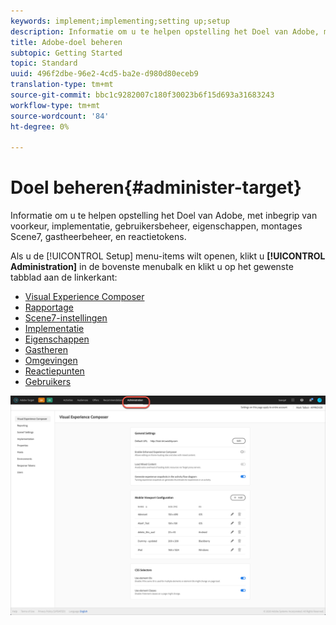 ```yaml
---
keywords: implement;implementing;setting up;setup
description: Informatie om u te helpen opstelling het Doel van Adobe, met inbegrip van voorkeur, implementatie, gebruikersbeheer, eigenschappen, montages Scene7, gastheerbeheer, en reactietokens.
title: Adobe-doel beheren
subtopic: Getting Started
topic: Standard
uuid: 496f2dbe-96e2-4cd5-ba2e-d980d80eceb9
translation-type: tm+mt
source-git-commit: bbc1c9282007c180f30023b6f15d693a31683243
workflow-type: tm+mt
source-wordcount: '84'
ht-degree: 0%

---
```



# Doel beheren{#administer-target}

Informatie om u te helpen opstelling het Doel van Adobe, met inbegrip van voorkeur, implementatie, gebruikersbeheer, eigenschappen, montages Scene7, gastheerbeheer, en reactietokens.

Als u de [!UICONTROL Setup] menu-items wilt openen, klikt u **[!UICONTROL Administration]** in de bovenste menubalk en klikt u op het gewenste tabblad aan de linkerkant:

* [Visual Experience Composer](/help/administrating-target/visual-experience-composer-set-up.md)
* [Rapportage](/help/administrating-target/reporting.md)
* [Scene7-instellingen](/help/administrating-target/scene7-settings.md)
* [Implementatie](/help/c-implementing-target/implementing-target.md)
* [Eigenschappen](/help/administrating-target/c-user-management/property-channel/property-channel.md)
* [Gastheren](/help/administrating-target/hosts.md)
* [Omgevingen](/help/administrating-target/environments.md)
* [Reactiepunten](/help/administrating-target/response-tokens.md)
* [Gebruikers](/help/administrating-target/c-user-management/user-management.md)

![Menu Adobe Target Administration](/help/administrating-target/assets/administration.png)